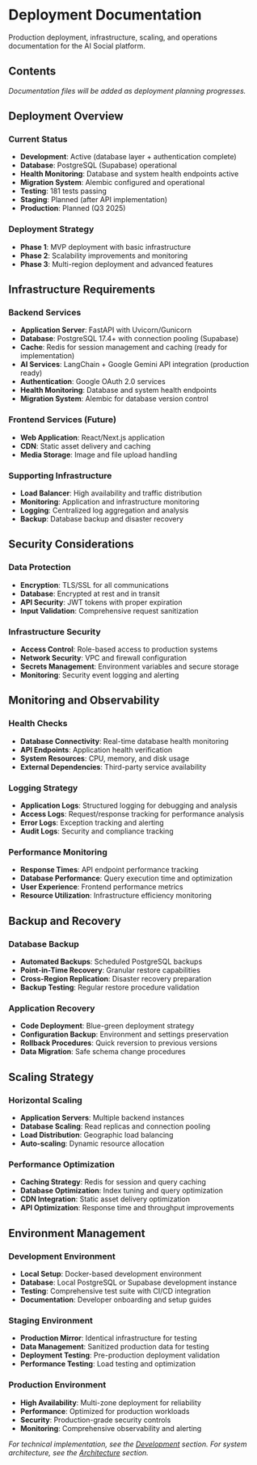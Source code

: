 # Deployment Documentation

Production deployment, infrastructure, scaling, and operations documentation for the AI Social platform.

## Contents

*Documentation files will be added as deployment planning progresses.*

## Deployment Overview

### Current Status
- **Development**: Active (database layer + authentication complete)
- **Database**: PostgreSQL (Supabase) operational
- **Health Monitoring**: Database and system health endpoints active
- **Migration System**: Alembic configured and operational
- **Testing**: 181 tests passing
- **Staging**: Planned (after API implementation)
- **Production**: Planned (Q3 2025)

### Deployment Strategy
- **Phase 1**: MVP deployment with basic infrastructure
- **Phase 2**: Scalability improvements and monitoring
- **Phase 3**: Multi-region deployment and advanced features

## Infrastructure Requirements

### Backend Services
- **Application Server**: FastAPI with Uvicorn/Gunicorn
- **Database**: PostgreSQL 17.4+ with connection pooling (Supabase)
- **Cache**: Redis for session management and caching (ready for implementation)
- **AI Services**: LangChain + Google Gemini API integration (production ready)
- **Authentication**: Google OAuth 2.0 services
- **Health Monitoring**: Database and system health endpoints
- **Migration System**: Alembic for database version control

### Frontend Services (Future)
- **Web Application**: React/Next.js application
- **CDN**: Static asset delivery and caching
- **Media Storage**: Image and file upload handling

### Supporting Infrastructure
- **Load Balancer**: High availability and traffic distribution
- **Monitoring**: Application and infrastructure monitoring
- **Logging**: Centralized log aggregation and analysis
- **Backup**: Database backup and disaster recovery

## Security Considerations

### Data Protection
- **Encryption**: TLS/SSL for all communications
- **Database**: Encrypted at rest and in transit
- **API Security**: JWT tokens with proper expiration
- **Input Validation**: Comprehensive request sanitization

### Infrastructure Security
- **Access Control**: Role-based access to production systems
- **Network Security**: VPC and firewall configuration
- **Secrets Management**: Environment variables and secure storage
- **Monitoring**: Security event logging and alerting

## Monitoring and Observability

### Health Checks
- **Database Connectivity**: Real-time database health monitoring
- **API Endpoints**: Application health verification
- **System Resources**: CPU, memory, and disk usage
- **External Dependencies**: Third-party service availability

### Logging Strategy
- **Application Logs**: Structured logging for debugging and analysis
- **Access Logs**: Request/response tracking for performance analysis
- **Error Logs**: Exception tracking and alerting
- **Audit Logs**: Security and compliance tracking

### Performance Monitoring
- **Response Times**: API endpoint performance tracking
- **Database Performance**: Query execution time and optimization
- **User Experience**: Frontend performance metrics
- **Resource Utilization**: Infrastructure efficiency monitoring

## Backup and Recovery

### Database Backup
- **Automated Backups**: Scheduled PostgreSQL backups
- **Point-in-Time Recovery**: Granular restore capabilities
- **Cross-Region Replication**: Disaster recovery preparation
- **Backup Testing**: Regular restore procedure validation

### Application Recovery
- **Code Deployment**: Blue-green deployment strategy
- **Configuration Backup**: Environment and settings preservation
- **Rollback Procedures**: Quick reversion to previous versions
- **Data Migration**: Safe schema change procedures

## Scaling Strategy

### Horizontal Scaling
- **Application Servers**: Multiple backend instances
- **Database Scaling**: Read replicas and connection pooling
- **Load Distribution**: Geographic load balancing
- **Auto-scaling**: Dynamic resource allocation

### Performance Optimization
- **Caching Strategy**: Redis for session and query caching
- **Database Optimization**: Index tuning and query optimization
- **CDN Integration**: Static asset delivery optimization
- **API Optimization**: Response time and throughput improvements

## Environment Management

### Development Environment
- **Local Setup**: Docker-based development environment
- **Database**: Local PostgreSQL or Supabase development instance
- **Testing**: Comprehensive test suite with CI/CD integration
- **Documentation**: Developer onboarding and setup guides

### Staging Environment
- **Production Mirror**: Identical infrastructure for testing
- **Data Management**: Sanitized production data for testing
- **Deployment Testing**: Pre-production deployment validation
- **Performance Testing**: Load testing and optimization

### Production Environment
- **High Availability**: Multi-zone deployment for reliability
- **Performance**: Optimized for production workloads
- **Security**: Production-grade security controls
- **Monitoring**: Comprehensive observability and alerting

*For technical implementation, see the [Development](../development/) section.*
*For system architecture, see the [Architecture](../architecture/) section.*
